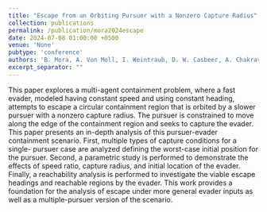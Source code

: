```yaml
---
title: "Escape from an Orbiting Pursuer with a Nonzero Capture Radius"
collection: publications
permalink: /publication/mora2024escape
date: 2024-07-08 01:00:00 +0500
venue: 'None'
pubtype: 'conference'
authors: 'B. Mora, A. Von Moll, I. Weintraub, D. W. Casbeer, A. Chakravarthy'
excerpt_separator: ""
---
```

This paper explores a multi-agent containment problem, where a fast evader, modeled having constant speed and using constant heading, attempts to escape a circular containment region that is orbited by a slower pursuer with a nonzero capture radius. The pursuer is constrained to move along the edge of the containment region and seeks to capture the evader. This paper presents an in-depth analysis of this pursuer-evader containment scenario. First, multiple types of capture conditions for a single- pursuer case are analyzed defining the worst-case initial position for the pursuer. Second, a parametric study is performed to demonstrate the effects of speed ratio, capture radius, and initial location of the evader. Finally, a reachability analysis is performed to investigate the viable escape headings and reachable regions by the evader. This work provides a foundation for the analysis of escape under more general evader inputs as well as a multiple-pursuer version of the scenario.
